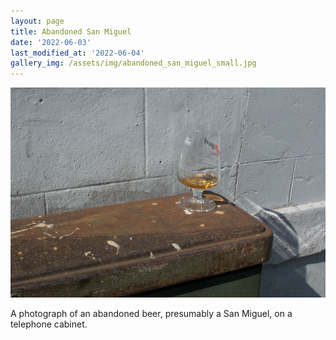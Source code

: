 ```yaml
---
layout: page
title: Abandoned San Miguel
date: '2022-06-03'
last_modified_at: '2022-06-04'
gallery_img: /assets/img/abandoned_san_miguel_small.jpg
---
```


[![](/assets/img/abandoned_san_miguel_small.jpg)](/assets/img/abandoned_san_miguel.jpg)

A photograph of an abandoned beer, presumably a San Miguel, on a telephone cabinet.
